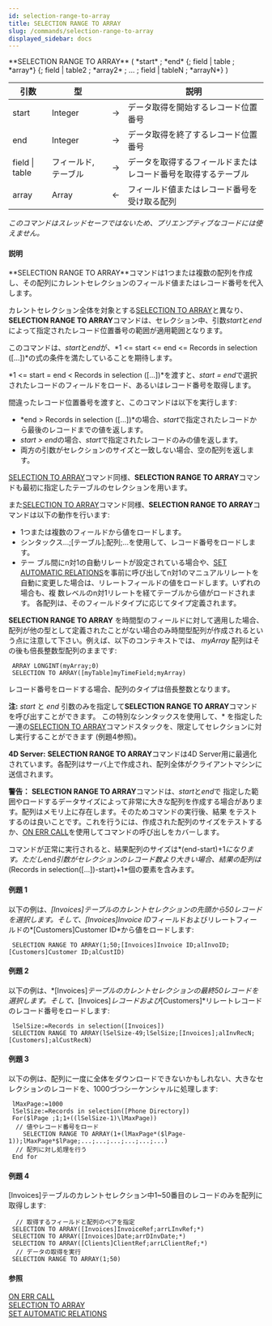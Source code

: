 ```yaml
---
id: selection-range-to-array
title: SELECTION RANGE TO ARRAY
slug: /commands/selection-range-to-array
displayed_sidebar: docs
---
```


<!--REF #_command_.SELECTION RANGE TO ARRAY.Syntax-->**SELECTION RANGE TO ARRAY** ( *start* ; *end* {; field | table ; *array*} {; field | table2 ; *array2* ; ... ; field | tableN ; *arrayN*} )<!-- END REF-->
<!--REF #_command_.SELECTION RANGE TO ARRAY.Params-->
| 引数 | 型 |  | 説明 |
| --- | --- | --- | --- |
| start | Integer | &#8594;  | データ取得を開始するレコード位置番号 |
| end | Integer | &#8594;  | データ取得を終了するレコード位置番号 |
| field &#124; table | フィールド, テーブル | &#8594;  | データを取得するフィールドまたは レコード番号を取得するテーブル |
| array | Array | &#8592; | フィールド値またはレコード番号を受け取る配列 |

<!-- END REF-->

*このコマンドはスレッドセーフではないため、プリエンプティブなコードには使えません。*


#### 説明 

<!--REF #_command_.SELECTION RANGE TO ARRAY.Summary-->**SELECTION RANGE TO ARRAY**コマンドは1つまたは複数の配列を作成し、その配列にカレントセレクションのフィールド値またはレコード番号を代入します。<!-- END REF--> 

カレントセレクション全体を対象とする[SELECTION TO ARRAY](selection-to-array.md)と異なり、**SELECTION RANGE TO ARRAY**コマンドは、セレクション中、引数*start*と*end*によって指定されたレコード位置番号の範囲が適用範囲となります。

このコマンドは、*start*と*end*が、*1 <= start <= end <= Records in selection (\[...\])*の式の条件を満たしていることを期待します。

*1 <= start = end < Records in selection (\[...\])*を渡すと、*start = end*で選択されたレコードのフィールドをロード、あるいはレコード番号を取得します。

間違ったレコード位置番号を渡すと、このコマンドは以下を実行します:

* *end > Records in selection (\[...\])*の場合、*start*で指定されたレコードから最後のレコードまでの値を返します。
* *start > end*の場合、*start*で指定されたレコードのみの値を返します。
* 両方の引数がセレクションのサイズと一致しない場合、空の配列を返します。

[SELECTION TO ARRAY](selection-to-array.md)コマンド同様、**SELECTION RANGE TO ARRAY**コマンドも最初に指定したテーブルのセレクションを用います。

また[SELECTION TO ARRAY](selection-to-array.md)コマンド同様、**SELECTION RANGE TO ARRAY**コマンドは以下の動作を行います:

* 1つまたは複数のフィールドから値をロードします。
* シンタックス...;\[テーブル\];配列;...を使用して、レコード番号をロードします。
* テー ブル間にn対1の自動リレートが設定されている場合や、[SET AUTOMATIC RELATIONS](set-automatic-relations.md)を事前に呼び出してn対1のマニュアルリレートを自動に変更した場合は、リレートフィールドの値をロードします。いずれの場合も、複 数レベルのn対1リレートを経てテーブルから値がロードされます。
各配列は、そのフィールドタイプに応じてタイプ定義されます。

**SELECTION RANGE TO ARRAY** を時間型のフィールドに対して適用した場合、配列が他の型として定義されたことがない場合のみ時間型配列が作成されるという点に注意して下さい。例えば、以下のコンテキストでは、 *myArray* 配列はその後も倍長整数型配列のままです:  

```4d
 ARRAY LONGINT(myArray;0)
 SELECTION TO ARRAY([myTable]myTimeField;myArray)
```

レコード番号をロードする場合、配列のタイプは倍長整数となります。

**注:** *start* と *end* 引数のみを指定して**SELECTION RANGE TO ARRAY**コマンドを呼び出すことができます。 この特別なシンタックスを使用して、\* を指定した一連の[SELECTION TO ARRAY](selection-to-array.md)コマンドスタックを、限定してセレクションに対し実行することができます (例題4参照)。 

**4D Server:** **SELECTION RANGE TO ARRAY**コマンドは4D Server用に最適化されています。各配列はサーバ上で作成され、配列全体がクライアントマシンに送信されます。

**警告：** **SELECTION RANGE TO ARRAY**コマンドは、*start*と*end*で 指定した範囲やロードするデータサイズによって非常に大きな配列を作成する場合があります。配列はメモリ上に存在します。そのためコマンドの実行後、結果 をテストするのは良いことです。これを行うには、作成された配列のサイズをテストするか、[ON ERR CALL](on-err-call.md)を使用してコマンドの呼び出しをカバーします。

コマンドが正常に実行されると、結果配列のサイズは*(end-start)+1*になります。ただし*end*引数がセレクションのレコード数より大きい場合、結果の配列は*(Records in selection(\[...\])-start)+1*個の要素を含みます。

#### 例題 1 

以下の例は、*\[Invoices\]*テーブルのカレントセレクションの先頭から50レコードを選択します。そして、*\[Invoices\]Invoice ID*フィールドおよびリレートフィールドの*\[Customers\]Customer ID*から値をロードします:

```4d
 SELECTION RANGE TO ARRAY(1;50;[Invoices]Invoice ID;alInvoID;[Customers]Customer ID;alCustID)
```

#### 例題 2 

以下の例は、*\[Invoices\]*テーブルのカレントセレクションの最終50レコードを選択します。そして、*\[Invoices\]*レコードおよび*\[Customers\]*リレートレコードのレコード番号をロードします:

```4d
 lSelSize:=Records in selection([Invoices])
 SELECTION RANGE TO ARRAY(lSelSize-49;lSelSize;[Invoices];alInvRecN;[Customers];alCustRecN)
```

#### 例題 3 

以下の例は、配列に一度に全体をダウンロードできないかもしれない、大きなセレクションのレコードを、1000づつシーケンシャルに処理します:

```4d
 lMaxPage:=1000
 lSelSize:=Records in selection([Phone Directory])
 For($lPage ;1;1+((lSelSize-1)\lMaxPage))
  // 値やレコード番号をロード
    SELECTION RANGE TO ARRAY(1+(lMaxPage*($lPage-1));lMaxPage*$lPage;...;...;...;...;...;...)
  // 配列に対し処理を行う
 End for
```

#### 例題 4 

\[Invoices\]テーブルのカレントセレクション中1\~50番目のレコードのみを配列に取得します: 

```4d
  // 取得するフィールドと配列のペアを指定
 SELECTION TO ARRAY([Invoices]InvoiceRef;arrLInvRef;*)
 SELECTION TO ARRAY([Invoices]Date;arrDInvDate;*)
 SELECTION TO ARRAY([Clients]ClientRef;arrLClientRef;*)
  // データの取得を実行
 SELECTION RANGE TO ARRAY(1;50)
```

#### 参照 

[ON ERR CALL](on-err-call.md)  
[SELECTION TO ARRAY](selection-to-array.md)  
[SET AUTOMATIC RELATIONS](set-automatic-relations.md)  